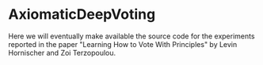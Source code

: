 # AxiomaticDeepVoting

Here we will eventually make available the source code for the experiments reported in the paper "Learning How to Vote With Principles" by Levin Hornischer and Zoi Terzopoulou.
